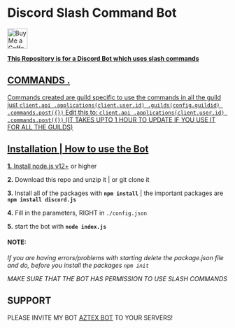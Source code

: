 # Discord Slash Command Bot 


  <a href='https://ko-fi.com/Yash094' target='_blank'><img height='35' style='border:0px;height:46px;' src='https://az743702.vo.msecnd.net/cdn/kofi3.png?v=0' border='0' alt='Buy Me a Coffee at ko-fi.com' />


**This Repository is for a Discord Bot which uses slash commands**

## COMMANDS .

Commands created are guild specific to use the commands in all the guild just
`client.api .applications(client.user.id) .guilds(config.guildid) .commands.post({})`
Edit this to:
`client.api .applications(client.user.id) .commands.post({})`
(IT TAKES UPTO 1 HOUR TO UPDATE IF YOU USE IT FOR ALL THE GUILDS)
## Installation | How to use the Bot

**1.** Install [node.js v12+](https://nodejs.org/api/cli.html#cli_unhandled_rejections_mode) or higher

**2.** Download this repo and unzip it | or git clone it

**3.** Install all of the packages with **`npm install`** | the important packages are **`npm install discord.js`**

**4.** Fill in the parameters, RIGHT in `./config.json`

**5.** start the bot with **`node index.js`**

#### **NOTE:**

_If you are having errors/problems with starting delete the package.json file and do, before you install the packages `npm init`_

_MAKE SURE THAT THE BOT HAS PERMISSION TO USE SLASH COMMANDS_


## SUPPORT

PLEASE INVITE MY BOT [AZTEX BOT](https://discord.com/api/oauth2/authorize?client_id=687257316151656485&permissions=8&scope=bot) TO YOUR SERVERS!
